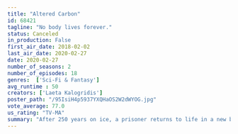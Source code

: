 ```yaml
---
title: "Altered Carbon"
id: 68421
tagline: "No body lives forever."
status: Canceled
in_production: False
first_air_date: 2018-02-02
last_air_date: 2020-02-27
date: 2020-02-27
number_of_seasons: 2
number_of_episodes: 18
genres:  ['Sci-Fi & Fantasy']
avg_runtime : 50
creators: ['Laeta Kalogridis']
poster_path: "/95IsiH4p5937YXQHaOS2W2dWYOG.jpg"
vote_average: 77.0
us_rating: "TV-MA"
summary: "After 250 years on ice, a prisoner returns to life in a new body with one chance to win his freedom: by solving a mind-bending murder."
---
```


